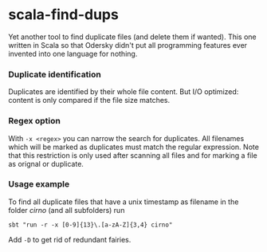 # scala-find-dups

Yet another tool to find duplicate files (and delete them if wanted). This one written in Scala so that Odersky didn't put all programming features ever invented into one language for nothing.

### Duplicate identification

Duplicates are identified by their whole file content. But I/O optimized: content is only compared if the file size matches.

### Regex option

With `-x <regex>` you can narrow the search for duplicates. All filenames which will be marked as duplicates must match the regular expression. Note that this restriction is only used after scanning all files and for marking a file as orignal or duplicate. 

### Usage example

To find all duplicate files that have a unix timestamp as filename in the folder *cirno* (and all subfolders) run
```
sbt "run -r -x [0-9]{13}\.[a-zA-Z]{3,4} cirno"
```
Add `-D` to get rid of redundant fairies.
